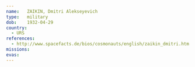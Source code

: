 ```yaml
---
name:	ZAIKIN, Dmitri Alekseyevich 
type:	military
dob:	1932-04-29
country:
  - URS
references:
  - http://www.spacefacts.de/bios/cosmonauts/english/zaikin_dmitri.htm
missions:
evas:
---
```

